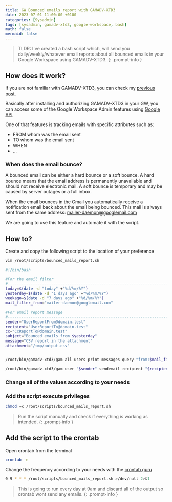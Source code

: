 ```yaml
---
title: GW Bounced emails report with GAMADV-XTD3
date: 2023-07-01 11:00:00 +0100
categories: [Sysadmin]
tags: [sysadmin, gamadv-xtd3, google-workspace, bash]
math: false
mermaid: false
---
```


> TLDR: I've created a bash script which, will send you daily/weekly/whatever email reports about all bounced emails in your Google Workspace using GAMADV-XTD3.
{: .prompt-info }

## How does it work?
If you are not familiar with GAMADV-XTD3, you can check my [previous post](https://thetechcorner.sk/posts/Upgrade-GAMADV-XTD3-from-GAM/).

Basically after installing and authorizing GAMADV-XTD3 in your GW, you can access some of the Google Workspace Admin features using [Google API](https://developers.google.com/workspace)

One of that features is tracking emails with specific attributes such as: 
* FROM whom was the email sent
* TO whom was the email sent
* WHEN 
* ...

### When does the email bounce?
A bounced email can be either a hard bounce or a soft bounce. A hard bounce means that the email address is permanently unavailable and should not receive electronic mail. A soft bounce is temporary and may be caused by server outages or a full inbox.

When the email bounces in the Gmail you automatically receive a notification email back about the email being bounced. This mail is always sent from the same address: mailer-daemon@googlemail.com

We are going to use this feature and automate it with the script.


## How to?
Create and copy the following script to the location of your preference

```bash
vim /root/scripts/bounced_mails_report.sh
```

```bash
#!/bin/bash

#For the email filter
#-------------------------------------------------------------------------------------
today=$(date -d "today" +"%d/%m/%Y")
yesterday=$(date -d "1 days ago" +"%d/%m/%Y")
weekago=$(date -d "7 days ago" +"%d/%m/%Y")
mail_filter_from="mailer-daemon@googlemail.com"

#For email report message
#-------------------------------------------------------------------------------------
sender="UserReportFrom@domain.test"
recipient="UserReportTo@domain.test"                                                                                                                                                           
cc="CcReportTo@domain.test"
subject="Bounced emails from $yesterday"
message="CSV report in the attachment"
attachment="/tmp/output.csv"


/root/bin/gamadv-xtd3/gam all users print messages query "from:$mail_filter_from after:$weekago before:$today" headers User,threadId,id,Date,Subject,From,To,Delivered-To,Content-Type,Message-ID,List-ID > $attachment

/root/bin/gamadv-xtd3/gam user "$sender" sendemail recipient "$recipient" cc "$cc" subject "$subject" message "$message" attach $attachment
```
###  Change all of the values according to your needs

### Add the script execute privileges 
```bash
chmod +x /root/scripts/bounced_mails_report.sh
```

> Run the script manually and check if everything is working as intended.
{: .prompt-info }

## Add the script to the crontab
Open crontab from the terminal

```bash
crontab -e
```

Change the frequency according to your needs with the [crontab guru](https://crontab.guru/)

```bash
0 9 * * * /root/scripts/bounced_mails_report.sh >/dev/null 2>&1 
```
> This is going to run every day at 9am and discard all of the output so crontab wont send any emails.
{: .prompt-info }

